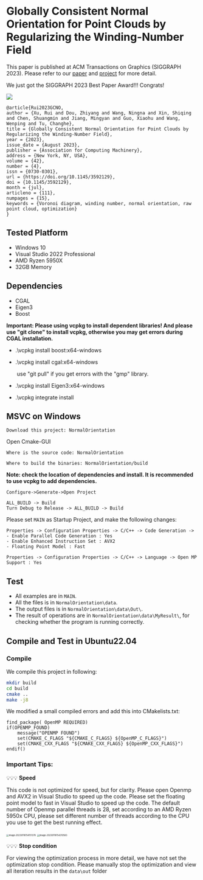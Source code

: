 # Globally Consistent Normal Orientation for Point Clouds by Regularizing the Winding-Number Field

This paper is published at ACM Transactions on Graphics (SIGGRAPH 2023). Please refer to our [paper](https://arxiv.org/abs/2304.11605) and [project](https://xrvitd.github.io/Projects/GCNO/index.html) for more detail.

We just got the SIGGRAPH 2023 Best Paper Award!!! Congrats!

![](./pics/teaser4.png)


```
@article{Rui2023GCNO,
author = {Xu, Rui and Dou, Zhiyang and Wang, Ningna and Xin, Shiqing and Chen, Shuangmin and Jiang, Mingyan and Guo, Xiaohu and Wang, Wenping and Tu, Changhe},
title = {Globally Consistent Normal Orientation for Point Clouds by Regularizing the Winding-Number Field},
year = {2023},
issue_date = {August 2023},
publisher = {Association for Computing Machinery},
address = {New York, NY, USA},
volume = {42},
number = {4},
issn = {0730-0301},
url = {https://doi.org/10.1145/3592129},
doi = {10.1145/3592129},
month = {jul},
articleno = {111},
numpages = {15},
keywords = {Voronoi diagram, winding number, normal orientation, raw point cloud, optimization}
}
```

## Tested Platform

- Windows 10 
- Visual Studio 2022 Professional
- AMD Ryzen 5950X
- 32GB Memory

## Dependencies
- CGAL 
- Eigen3
- Boost


**Important: Please using vcpkg to install dependent libraries! And please use  "git clone" to install vcpkg, otherwise you may get errors during CGAL installation.**

- .\vcpkg install boost:x64-windows

- .\vcpkg install cgal:x64-windows

  ​	use "git pull" if you get errors with the "gmp" library.

- .\vcpkg install Eigen3:x64-windows

- .\vcpkg integrate install



## MSVC on Windows

```
Download this project: NormalOrientation
```
Open Cmake-GUI

```
Where is the source code: NormalOrientation

Where to build the binaries: NormalOrientation/build
```

**Note: check the location of dependencies and install. It is recommended to use vcpkg to add dependencies.**

```
Configure->Generate->Open Project

ALL_BUILD -> Build
Turn Debug to Release -> ALL_BUILD -> Build
```

Please set `MAIN` as Startup Project, and make the following changes:

```
Properties -> Configuration Properties -> C/C++ -> Code Generation -> 
- Enable Parallel Code Generation : Yes
- Enable Enhanced Instruction Set : AVX2
- Floating Point Model : Fast

Properties -> Configuration Properties -> C/C++ -> Language -> Open MP Support : Yes
```

## Test

- All examples are in `MAIN`. 
- All the files is in `NormalOrientation\data`. 
- The output files is in `NormalOrientation\data\Out\`.
- The result of operations are in `NormalOrientation\data\MyResult\`, for checking whether the program is running correctly.



## Compile and Test in Ubuntu22.04

### Compile 
We compile this project in following:
```bash
mkdir build
cd build
cmake ..
make -j8
```
We modified a small compiled errors and add this into CMakelists.txt:
```
find_package( OpenMP REQUIRED)
if(OPENMP_FOUND)
    message("OPENMP FOUND")
    set(CMAKE_C_FLAGS "${CMAKE_C_FLAGS} ${OpenMP_C_FLAGS}")
    set(CMAKE_CXX_FLAGS "${CMAKE_CXX_FLAGS} ${OpenMP_CXX_FLAGS}")
endif()
```

### Important Tips: 

💡💡💡 **Speed**
  
This code is not optimized for speed, but for clarity. Please open Openmp and AVX2 in Visual Studio to speed up the code.
Please set the floating point model to fast in Visual Studio to speed up the code.
The default number of Openmp parallel threads is 28, set according to an AMD Ryzen 5950x CPU, 
please set different number of threads according to the CPU you use to get the best running effect.

<img src="pics\image-20230116154151378.png" alt="image-20230116154151378" style="zoom:40%;" />

<img src="pics\image-20230116154210583.png" alt="image-20230116154210583" style="zoom:40%;" />



💡💡💡 **Stop condition**

For viewing the optimization process in more detail, we have not set the optimization stop condition. Please manually stop the optimization and view all iteration results in the `data\out` folder
